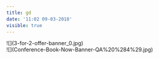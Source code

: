 ```yaml
---
title: gd
date: '11:02 09-03-2018'
visible: true
---
```


<div class="sliding-banner">
<div>![](3-for-2-offer-banner_0.jpg)</div>
<div>![](Conference-Book-Now-Banner-QA%20%284%29.jpg)</div>
</div>